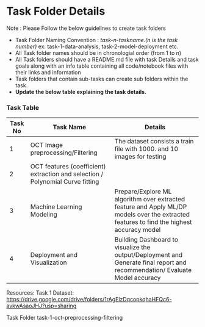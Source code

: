 # Task Folder Details

Note : Please Follow the below guidelines to create task folders
- Task Folder Naming Convention : _task-n-taskname.(n is the task number)_  ex: task-1-data-analysis, task-2-model-deployment etc.
- All Task folder names should be in chronologial order (from 1 to n)
- All Task folders should have a README.md file with task Details and task goals along with an info table containing all code/notebook files with their links and information
- Task folders that contain sub-tasks can create sub folders within the task.
- __Update the below table explaining the task details.__

### Task Table

| Task No| Task Name | Details |
|-|-|-|
|1|OCT Image preprocessing/Filtering|The dataset consists a train file with 1000. and 10 images for testing|
|2|OCT features (coefficient) extraction and selection / Polynomial Curve fitting|         |
|3|Machine Learning Modeling|Prepare/Explore ML algorithm over extracted feature and Apply ML/DP models over the extracted features to find the highest accuracy model|
|4|Deployment and Visualization|Building Dashboard to visualize the output/Deployment and Generate final report and recommendation/ Evaluate Model accuracy|
 


Resources: 
Task 1 Dataset:  https://drive.google.com/drive/folders/1rAgElzDqcopkqhaHFQc6-avkwAsaoJHJ?usp=sharing 

Task Folder 
task-1-oct-preprocessing-filtering
